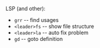 LSP (and other):

- `grr` -- find usages
- `<leader>fs` -- show file structure
- `<leader>la` -- auto fix problem
- `gd` -- goto definition

